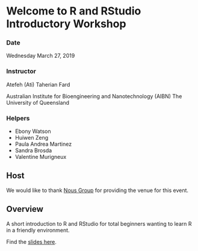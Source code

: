 # Welcome to R and RStudio Introductory Workshop

### Date
Wednesday March 27, 2019

### Instructor
Atefeh (Ati) Taherian Fard

Australian Institute for Bioengineering and Nanotechnology (AIBN)
The University of Queensland

### Helpers
* Ebony Watson
* Huiwen Zeng
* Paula Andrea Martinez
* Sandra Brosda
* Valentine Murigneux

## Host

We would like to thank [Nous Group](https://www.nousgroup.com) for providing the venue for this event.

## Overview
A short introduction to R and RStudio for total beginners wanting to learn R in a friendly environment.

Find the [slides here](https://github.com/rladies/meetup-presentations_brisbane/blob/master/2019/03/R-Ladies_Brisbane_27March2019.pdf).
